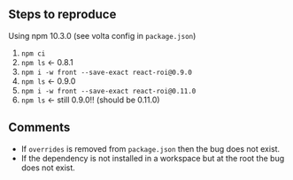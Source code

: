 ## Steps to reproduce

Using npm 10.3.0 (see volta config in `package.json`)

1. `npm ci`
2. `npm ls` <- 0.8.1
3. `npm i -w front --save-exact react-roi@0.9.0`
4. `npm ls` <- 0.9.0
5. `npm i -w front --save-exact react-roi@0.11.0`
6. `npm ls` <- still 0.9.0!! (should be 0.11.0)

## Comments

- If `overrides` is removed from `package.json` then the bug does not exist.
- If the dependency is not installed in a workspace but at the root the bug does not exist.